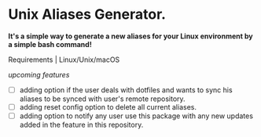 # Unix Aliases Generator.

**It's a simple way to generate a new aliases for your Linux environment by a simple bash command!**

Requirements | Linux/Unix/macOS

_upcoming features_
- [ ] adding option if the user deals with dotfiles and wants to sync his aliases to be synced with user's remote repository.
- [ ] adding reset config option to delete all current aliases.
- [ ] adding option to notify any user use this package with any new updates added in the feature in this repository.